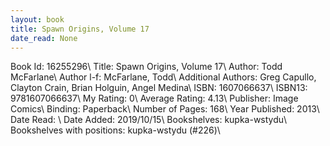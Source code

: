 ```yaml
---
layout: book
title: Spawn Origins, Volume 17
date_read: None
---
```


Book Id: 16255296\ 
Title: Spawn Origins, Volume 17\ 
Author: Todd McFarlane\ 
Author l-f: McFarlane, Todd\ 
Additional Authors: Greg Capullo, Clayton Crain, Brian Holguin, Angel  Medina\ 
ISBN: 1607066637\ 
ISBN13: 9781607066637\ 
My Rating: 0\ 
Average Rating: 4.13\ 
Publisher: Image Comics\ 
Binding: Paperback\ 
Number of Pages: 168\ 
Year Published: 2013\ 
Date Read: \ 
Date Added: 2019/10/15\ 
Bookshelves: kupka-wstydu\ 
Bookshelves with positions: kupka-wstydu (#226)\ 

